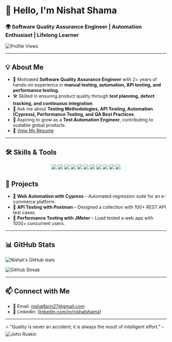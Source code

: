 
# 👋 Hello, I'm Nishat Shama  
### 🌍 Software Quality Assurance Engineer | Automation Enthusiast | Lifelong Learner  

![Profile Views](https://komarev.com/ghpvc/?username=nishat27farin&label=Profile%20views&color=0e75b6&style=flat)  

---

## 💡 About Me  
- 🌱 Motivated **Software Quality Assurance Engineer** with 2+ years of hands-on experience in **manual testing, automation, API testing, and performance testing**.  
- 🛠️ Skilled in ensuring product quality through **test planning, defect tracking, and continuous integration**.  
- 💬 Ask me about **Testing Methodologies, API Testing, Automation (Cypress), Performance Testing, and QA Best Practices**.  
- 🎯 Aspiring to grow as a **Test Automation Engineer**, contributing to scalable global products.  
- 📄 [View My Resume](https://drive.google.com/file/d/19fwyV6b_k8jOQA14663-FlNRqoilavme/view?usp=drivesdk)  

---

## 🛠️ Skills & Tools  

<p align="center">
  <!-- Languages -->
  <img src="https://img.shields.io/badge/Python-3776AB?style=for-the-badge&logo=python&logoColor=white"/>
  <img src="https://img.shields.io/badge/JavaScript-F7DF1E?style=for-the-badge&logo=javascript&logoColor=black"/>

  <!-- Testing Tools -->
  <img src="https://img.shields.io/badge/Postman-FF6C37?style=for-the-badge&logo=postman&logoColor=white"/>
  <img src="https://img.shields.io/badge/Cypress-17202C?style=for-the-badge&logo=cypress&logoColor=white"/>
  <!-- <img src="https://img.shields.io/badge/Selenium-43B02A?style=for-the-badge&logo=selenium&logoColor=white"/> -->
  <img src="https://img.shields.io/badge/JMeter-D22128?style=for-the-badge&logo=apachejmeter&logoColor=white"/>

  <!-- Version Control -->
  <img src="https://img.shields.io/badge/Git-F05032?style=for-the-badge&logo=git&logoColor=white"/>
  <img src="https://img.shields.io/badge/GitHub-181717?style=for-the-badge&logo=github&logoColor=white"/>
  <img src="https://img.shields.io/badge/Jenkins-D24939?style=for-the-badge&logo=jenkins&logoColor=white"/>

  <!-- Project Management -->
  <img src="https://img.shields.io/badge/Jira-0052CC?style=for-the-badge&logo=jira&logoColor=white"/>
  <img src="https://img.shields.io/badge/Hotjar-FD3A5C?style=for-the-badge&logo=hotjar&logoColor=white"/>
  <img src="https://img.shields.io/badge/Microsoft%20Clarity-0078D4?style=for-the-badge&logo=microsoft&logoColor=white"/>
</p>


## 📂 Projects  

- 🔹 **Web Automation with Cypress** – Automated regression suite for an e-commerce platform.  
- 🔹 **API Testing with Postman** – Designed a collection with 100+ REST API test cases.  
- 🔹 **Performance Testing with JMeter** – Load tested a web app with 1000+ concurrent users.  

---

<!--## 🏆 Certifications & Achievements  

- ✅ [ISTQB Certified Tester] *(add if applicable)*  
- ✅ Completed **50+ API test scenarios** with Postman  
- ✅ Automated **200+ test cases** using Cypress & Selenium  
- ✅ Active contributor to **QA best practices** in Agile teams 

--- -->

## 📊 GitHub Stats  

![Nishat's GitHub stats](https://github-readme-stats.vercel.app/api?username=nishat27farin&show_icons=true&theme=white)  
<!--![Top Languages](https://github-readme-stats.vercel.app/api/top-langs/?username=nishat27farin&layout=compact&theme=tokyonight)  -->
![GitHub Streak](https://github-readme-streak-stats.herokuapp.com/?user=nishat27farin&theme=white)  

---

## 📫 Connect with Me  

- 📧 Email: [nishatfarin27@gmail.com](mailto:nishatfarin27@gmail.com)  
- 💼 LinkedIn: [[linkedin.com/in/nishatshama](https://www.linkedin.com/in/nishat-shama/)]
<!--- 🌐 Portfolio/Blog: *(add if you create one)*  -->

---

⭐ "Quality is never an accident; it is always the result of intelligent effort." – ![John Ruskin](https://img.shields.io/badge/John%20Ruskin-00b300?style=flat&logoColor=white)




